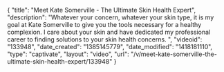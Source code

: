 {
    "title": "Meet Kate Somerville - The Ultimate Skin Health Expert",
    "description": "Whatever your concern, whatever your skin type, it is my goal at Kate Somerville to give you the tools necessary for a healthy complexion. I care about your skin and have dedicated my professional career to finding solutions to your skin health concerns. ",
    "videoid": "133948",
    "date_created": "1385145779",
    "date_modified": "1418181110",
    "type": "captivate",
    "layout": "video",
    "url": "\/v\/meet-kate-somerville-the-ultimate-skin-health-expert\/133948"
}